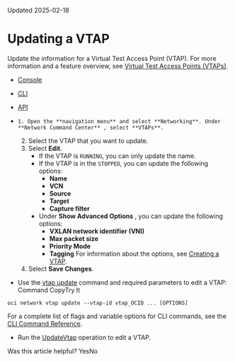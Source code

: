 Updated 2025-02-18
# Updating a VTAP
Update the information for a Virtual Test Access Point (VTAP). 
For more information and a feature overview, see [Virtual Test Access Points (VTAPs)](https://docs.oracle.com/en-us/iaas/Content/Network/Tasks/vtap.htm#vtap "A Virtual Test Access Point \(VTAP\) provides a way to mirror traffic from a selected source to a selected target to help in troubleshooting, security analysis, and data monitoring.").
  * [Console](https://docs.oracle.com/en-us/iaas/Content/Network/Tasks/vtap-update.htm)
  * [CLI](https://docs.oracle.com/en-us/iaas/Content/Network/Tasks/vtap-update.htm)
  * [API](https://docs.oracle.com/en-us/iaas/Content/Network/Tasks/vtap-update.htm)


  *     1. Open the **navigation menu** and select **Networking**. Under **Network Command Center** , select **VTAPs**.
    2. Select the VTAP that you want to update. 
    3. Select **Edit**.
       * If the VTAP is `RUNNING`, you can only update the name. 
       * If the VTAP is in the `STOPPED`, you can update the following options:
         * **Name**
         * **VCN**
         * **Source**
         * **Target**
         * **Capture filter**
       * Under **Show Advanced Options** , you can update the following options:
         * **VXLAN network identifier (VNI)**
         * **Max packet size**
         * **Priority Mode**
         * **Tagging**
For information about the options, see [Creating a VTAP](https://docs.oracle.com/en-us/iaas/Content/Network/Tasks/vtap-create.htm#top "Create a Virtual Test Access Point \(VTAP\) to mirror traffic from a chosen source to a selected target to help troubleshooting, security analysis, and data monitoring.").
    4. Select **Save Changes**.
  * Use the [vtap update](https://docs.oracle.com/iaas/tools/oci-cli/latest/oci_cli_docs/cmdref/network/vtap/update.html) command and required parameters to edit a VTAP:
Command
CopyTry It
```
oci network vtap update --vtap-id vtap_OCID ... [OPTIONS]
```

For a complete list of flags and variable options for CLI commands, see the [CLI Command Reference](https://docs.oracle.com/iaas/tools/oci-cli/latest).
  * Run the [UpdateVtap](https://docs.oracle.com/iaas/api/#/en/iaas/latest/Vtap/UpdateVtap) operation to edit a VTAP.


Was this article helpful?
YesNo

